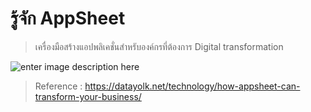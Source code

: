 รู้จัก AppSheet 
===
>  เครื่องมือสร้างแอปพลิเคชั่นสำหรับองค์กรที่ต้องการ Digital transformation


![enter image description here](http://202.29.240.44/com33/pis/images/about-logo.png)


> Reference : https://datayolk.net/technology/how-appsheet-can-transform-your-business/
<!--stackedit_data:
eyJoaXN0b3J5IjpbNDAxODgwNzIzXX0=
-->